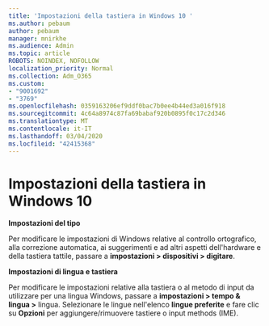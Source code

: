 ```yaml
---
title: 'Impostazioni della tastiera in Windows 10 '
ms.author: pebaum
author: pebaum
manager: mnirkhe
ms.audience: Admin
ms.topic: article
ROBOTS: NOINDEX, NOFOLLOW
localization_priority: Normal
ms.collection: Adm_O365
ms.custom:
- "9001692"
- "3769"
ms.openlocfilehash: 0359163206ef9ddf0bac7b0ee4b44ed3a016f918
ms.sourcegitcommit: 4c64a8974c87fa69babaf920b0895f0c17c2d346
ms.translationtype: MT
ms.contentlocale: it-IT
ms.lasthandoff: 03/04/2020
ms.locfileid: "42415368"
---
```

# <a name="keyboard-settings-in-windows-10"></a>Impostazioni della tastiera in Windows 10

**Impostazioni del tipo**

Per modificare le impostazioni di Windows relative al controllo ortografico, alla correzione automatica, ai suggerimenti e ad altri aspetti dell'hardware e della tastiera tattile, passare a **impostazioni > dispositivi > digitare**. 

**Impostazioni di lingua e tastiera**

Per modificare le impostazioni relative alla tastiera o al metodo di input da utilizzare per una lingua Windows, passare a **impostazioni > tempo & lingua >** lingua. Selezionare le lingue nell'elenco **lingue preferite** e fare clic su **Opzioni** per aggiungere/rimuovere tastiere o input methods (IME).
